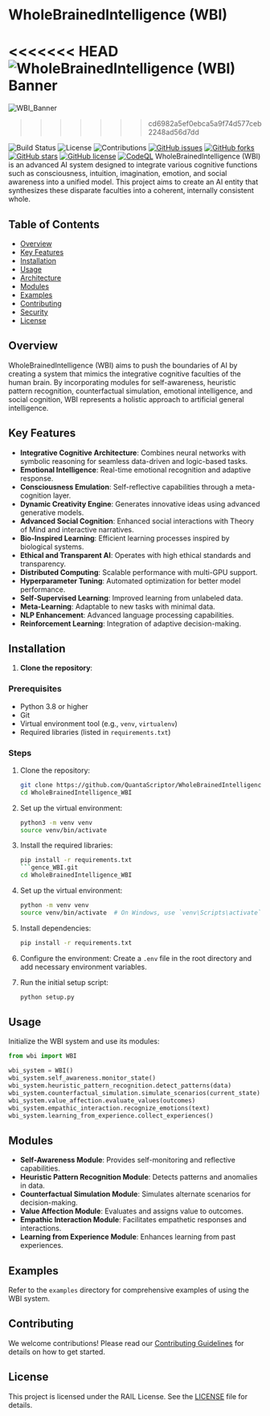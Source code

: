 # WholeBrainedIntelligence (WBI)

<<<<<<< HEAD
![![WholeBrainedIntelligence (WBI) Banner][wbiBanner]
](https://github.com/QuantaScriptor/WholeBrainedIntelligence_WBI/assets/170899992/7898afcc-b9d5-4692-a69a-0d56d4218769)
=======
![WBI_Banner](https://github.com/user-attachments/assets/d9523490-ff86-4522-89d8-5618b68f1357)
>>>>>>> cd6982a5ef0ebca5a9f74d577ceb2248ad56d7dd

![Build Status](https://img.shields.io/github/actions/workflow/status/QuantaScriptor/WholeBrainedIntelligence_WBI/ci.yml)
![License](https://img.shields.io/github/license/QuantaScriptor/WholeBrainedIntelligence_WBI)
![Contributions](https://img.shields.io/github/contributors/QuantaScriptor/WholeBrainedIntelligence_WBI)
[![GitHub issues](https://img.shields.io/github/issues/QuantaScriptor/WholeBrainedIntelligence_WBI)](https://github.com/QuantaScriptor/WholeBrainedIntelligence_WBI/issues)
[![GitHub forks](https://img.shields.io/github/forks/QuantaScriptor/WholeBrainedIntelligence_WBI)](https://github.com/QuantaScriptor/WholeBrainedIntelligence_WBI/network)
[![GitHub stars](https://img.shields.io/github/stars/QuantaScriptor/WholeBrainedIntelligence_WBI)](https://github.com/QuantaScriptor/WholeBrainedIntelligence_WBI/stargazers)
[![GitHub license](https://img.shields.io/github/license/QuantaScriptor/WholeBrainedIntelligence_WBI)](https://github.com/QuantaScriptor/WholeBrainedIntelligence_WBI/blob/main/LICENSE)
[![CodeQL](https://github.com/QuantaScriptor/WholeBrainedIntelligence_WBI/actions/workflows/codeql.yml/badge.svg)](https://github.com/QuantaScriptor/WholeBrainedIntelligence_WBI/actions/workflows/codeql.yml)
WholeBrainedIntelligence (WBI) is an advanced AI system designed to integrate various cognitive functions such as consciousness, intuition, imagination, emotion, and social awareness into a unified model. This project aims to create an AI entity that synthesizes these disparate faculties into a coherent, internally consistent whole.

## Table of Contents

- [Overview](#overview)
- [Key Features](#key-features)
- [Installation](#installation)
- [Usage](#usage)
- [Architecture](#architecture)
- [Modules](#modules)
- [Examples](#examples)
- [Contributing](#contributing)
- [Security](#security)
- [License](#license)

## Overview

WholeBrainedIntelligence (WBI) aims to push the boundaries of AI by creating a system that mimics the integrative cognitive faculties of the human brain. By incorporating modules for self-awareness, heuristic pattern recognition, counterfactual simulation, emotional intelligence, and social cognition, WBI represents a holistic approach to artificial general intelligence.

## Key Features

- **Integrative Cognitive Architecture**: Combines neural networks with symbolic reasoning for seamless data-driven and logic-based tasks.
- **Emotional Intelligence**: Real-time emotional recognition and adaptive response.
- **Consciousness Emulation**: Self-reflective capabilities through a meta-cognition layer.
- **Dynamic Creativity Engine**: Generates innovative ideas using advanced generative models.
- **Advanced Social Cognition**: Enhanced social interactions with Theory of Mind and interactive narratives.
- **Bio-Inspired Learning**: Efficient learning processes inspired by biological systems.
- **Ethical and Transparent AI**: Operates with high ethical standards and transparency.
- **Distributed Computing**: Scalable performance with multi-GPU support.
- **Hyperparameter Tuning**: Automated optimization for better model performance.
- **Self-Supervised Learning**: Improved learning from unlabeled data.
- **Meta-Learning**: Adaptable to new tasks with minimal data.
- **NLP Enhancement**: Advanced language processing capabilities.
- **Reinforcement Learning**: Integration of adaptive decision-making.

## Installation

1. **Clone the repository**:

### Prerequisites

- Python 3.8 or higher
- Git
- Virtual environment tool (e.g., `venv`, `virtualenv`)
- Required libraries (listed in `requirements.txt`)

### Steps

1. Clone the repository:

    ```bash
    git clone https://github.com/QuantaScriptor/WholeBrainedIntelligence_WBI.git
    cd WholeBrainedIntelligence_WBI
    ```

2. Set up the virtual environment:

    ```bash
    python3 -m venv venv
    source venv/bin/activate
    ```

3. Install the required libraries:

    ```bash
    pip install -r requirements.txt
    ```gence_WBI.git
    cd WholeBrainedIntelligence_WBI
    ```

2. Set up the virtual environment:

    ```bash
    python -m venv venv
    source venv/bin/activate  # On Windows, use `venv\Scripts\activate`
    ```

3. Install dependencies:

    ```bash
    pip install -r requirements.txt
    ```

4. Configure the environment:
    Create a `.env` file in the root directory and add necessary environment variables.

5. Run the initial setup script:

    ```bash
    python setup.py
    ```

## Usage

Initialize the WBI system and use its modules:

```python
from wbi import WBI

wbi_system = WBI()
wbi_system.self_awareness.monitor_state()
wbi_system.heuristic_pattern_recognition.detect_patterns(data)
wbi_system.counterfactual_simulation.simulate_scenarios(current_state)
wbi_system.value_affection.evaluate_values(outcomes)
wbi_system.empathic_interaction.recognize_emotions(text)
wbi_system.learning_from_experience.collect_experiences()
```

## Modules

- **Self-Awareness Module**: Provides self-monitoring and reflective capabilities.
- **Heuristic Pattern Recognition Module**: Detects patterns and anomalies in data.
- **Counterfactual Simulation Module**: Simulates alternate scenarios for decision-making.
- **Value Affection Module**: Evaluates and assigns value to outcomes.
- **Empathic Interaction Module**: Facilitates empathetic responses and interactions.
- **Learning from Experience Module**: Enhances learning from past experiences.

## Examples

Refer to the `examples` directory for comprehensive examples of using the WBI system.

## Contributing

We welcome contributions! Please read our [Contributing Guidelines](CONTRIBUTING.md) for details on how to get started.

## License

This project is licensed under the RAIL License. See the [LICENSE](LICENSE) file for details.


[wbiBanner]: https://github.com/QuantaScriptor/WholeBrainedIntelligence_WBI/raw/main/assets/170899992/7898afcc-b9d5-4692-a69a-0d56d4218769